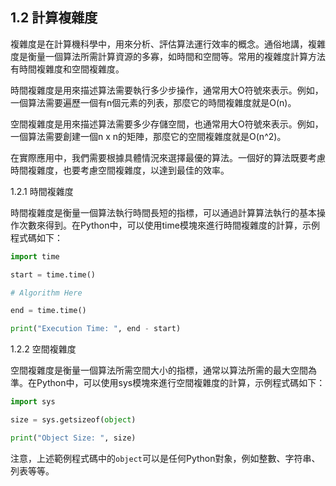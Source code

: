 ## 1.2 計算複雜度

複雜度是在計算機科學中，用來分析、評估算法運行效率的概念。通俗地講，複雜度是衡量一個算法所需計算資源的多寡，如時間和空間等。常用的複雜度計算方法有時間複雜度和空間複雜度。

時間複雜度是用來描述算法需要執行多少步操作，通常用大O符號來表示。例如，一個算法需要遍歷一個有n個元素的列表，那麼它的時間複雜度就是O(n)。

空間複雜度是用來描述算法需要多少存儲空間，也通常用大O符號來表示。例如，一個算法需要創建一個n x n的矩陣，那麼它的空間複雜度就是O(n^2)。

在實際應用中，我們需要根據具體情況來選擇最優的算法。一個好的算法既要考慮時間複雜度，也要考慮空間複雜度，以達到最佳的效率。


1.2.1 時間複雜度

時間複雜度是衡量一個算法執行時間長短的指標，可以通過計算算法執行的基本操作次數來得到。在Python中，可以使用time模塊來進行時間複雜度的計算，示例程式碼如下：

```python
import time

start = time.time()

# Algorithm Here

end = time.time()

print("Execution Time: ", end - start)
```

1.2.2 空間複雜度

空間複雜度是衡量一個算法所需空間大小的指標，通常以算法所需的最大空間為準。在Python中，可以使用sys模塊來進行空間複雜度的計算，示例程式碼如下：

```python
import sys

size = sys.getsizeof(object)

print("Object Size: ", size)
```

注意，上述範例程式碼中的`object`可以是任何Python對象，例如整數、字符串、列表等等。